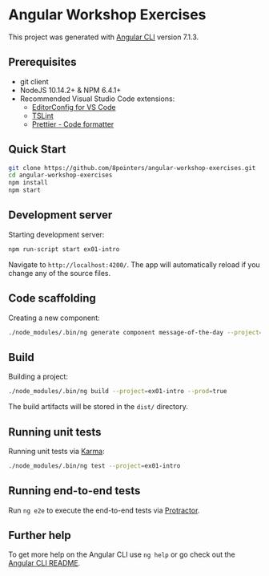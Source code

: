# Angular Workshop Exercises

This project was generated with [Angular CLI](https://github.com/angular/angular-cli) version 7.1.3.

## Prerequisites

- git client
- NodeJS 10.14.2+ & NPM 6.4.1+
- Recommended Visual Studio Code extensions:
  - [EditorConfig for VS Code](https://marketplace.visualstudio.com/items?itemName=EditorConfig.EditorConfig)
  - [TSLint](https://marketplace.visualstudio.com/items?itemName=eg2.tslint)
  - [Prettier - Code formatter](https://marketplace.visualstudio.com/items?itemName=esbenp.prettier-vscode)

## Quick Start

```bash
git clone https://github.com/8pointers/angular-workshop-exercises.git
cd angular-workshop-exercises
npm install
npm start
```

## Development server

Starting development server:

```bash
npm run-script start ex01-intro
```

Navigate to `http://localhost:4200/`. The app will automatically reload if you change any of the source files.

## Code scaffolding

Creating a new component:

```bash
./node_modules/.bin/ng generate component message-of-the-day --project=ex02-component
```

## Build

Building a project:

```bash
./node_modules/.bin/ng build --project=ex01-intro --prod=true
```

The build artifacts will be stored in the `dist/` directory.

## Running unit tests

Running unit tests via [Karma](https://karma-runner.github.io):

```bash
./node_modules/.bin/ng test --project=ex01-intro
```

## Running end-to-end tests

Run `ng e2e` to execute the end-to-end tests via [Protractor](http://www.protractortest.org/).

## Further help

To get more help on the Angular CLI use `ng help` or go check out the [Angular CLI README](https://github.com/angular/angular-cli/blob/master/README.md).
